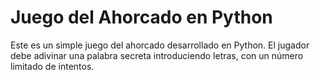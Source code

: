 # Juego del Ahorcado en Python

Este es un simple juego del ahorcado desarrollado en Python. El jugador debe adivinar una palabra secreta introduciendo letras, con un número limitado de intentos.
